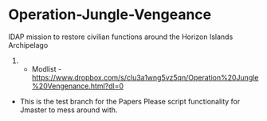 # Operation-Jungle-Vengeance
IDAP mission to restore civilian functions around the Horizon Islands Archipelago
1. * Modlist - https://www.dropbox.com/s/clu3a1wng5vz5qn/Operation%20Jungle%20Vengenance.html?dl=0
* This is the test branch for the Papers Please script functionality for Jmaster to mess around with.
